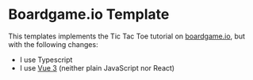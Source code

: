 # Boardgame.io Template

This templates implements the Tic Tac Toe tutorial on 
[boardgame.io](https://boardgame.io/), but with the following changes:

 * I use Typescript
 * I use [Vue 3](https://vuejs.org/) (neither plain JavaScript nor React)
